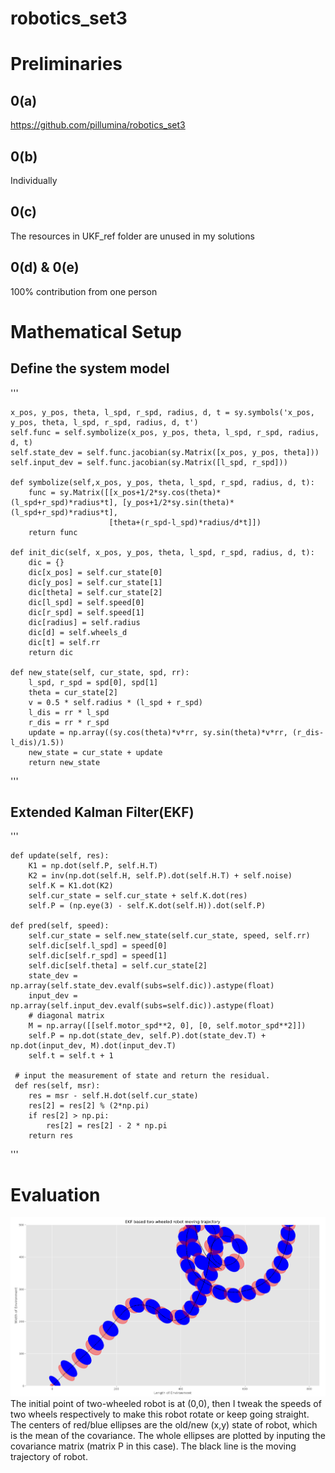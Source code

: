 # robotics_set3

# Preliminaries
## 0(a)
https://github.com/pillumina/robotics_set3
## 0(b)
Individually
## 0(c)
The resources in UKF_ref folder are unused in my solutions
## 0(d) & 0(e)
100% contribution from one person


# Mathematical Setup
## Define the system model
'''
    
    
    
    x_pos, y_pos, theta, l_spd, r_spd, radius, d, t = sy.symbols('x_pos, y_pos, theta, l_spd, r_spd, radius, d, t')
    self.func = self.symbolize(x_pos, y_pos, theta, l_spd, r_spd, radius, d, t)
    self.state_dev = self.func.jacobian(sy.Matrix([x_pos, y_pos, theta]))
    self.input_dev = self.func.jacobian(sy.Matrix([l_spd, r_spd]))
     
    def symbolize(self,x_pos, y_pos, theta, l_spd, r_spd, radius, d, t):
        func = sy.Matrix([[x_pos+1/2*sy.cos(theta)*(l_spd+r_spd)*radius*t], [y_pos+1/2*sy.sin(theta)*(l_spd+r_spd)*radius*t],
                          [theta+(r_spd-l_spd)*radius/d*t]])
        return func

    def init_dic(self, x_pos, y_pos, theta, l_spd, r_spd, radius, d, t):
        dic = {}
        dic[x_pos] = self.cur_state[0]
        dic[y_pos] = self.cur_state[1]
        dic[theta] = self.cur_state[2]
        dic[l_spd] = self.speed[0]
        dic[r_spd] = self.speed[1]
        dic[radius] = self.radius
        dic[d] = self.wheels_d
        dic[t] = self.rr
        return dic

    def new_state(self, cur_state, spd, rr):
        l_spd, r_spd = spd[0], spd[1]
        theta = cur_state[2]
        v = 0.5 * self.radius * (l_spd + r_spd)
        l_dis = rr * l_spd
        r_dis = rr * r_spd
        update = np.array((sy.cos(theta)*v*rr, sy.sin(theta)*v*rr, (r_dis-l_dis)/1.5))
        new_state = cur_state + update
        return new_state

'''

## Extended Kalman Filter(EKF)

'''


    def update(self, res):
        K1 = np.dot(self.P, self.H.T)
        K2 = inv(np.dot(self.H, self.P).dot(self.H.T) + self.noise)
        self.K = K1.dot(K2)
        self.cur_state = self.cur_state + self.K.dot(res)
        self.P = (np.eye(3) - self.K.dot(self.H)).dot(self.P)

    def pred(self, speed):
        self.cur_state = self.new_state(self.cur_state, speed, self.rr)
        self.dic[self.l_spd] = speed[0]
        self.dic[self.r_spd] = speed[1]
        self.dic[self.theta] = self.cur_state[2]
        state_dev = np.array(self.state_dev.evalf(subs=self.dic)).astype(float)
        input_dev = np.array(self.input_dev.evalf(subs=self.dic)).astype(float)
        # diagonal matrix
        M = np.array([[self.motor_spd**2, 0], [0, self.motor_spd**2]])
        self.P = np.dot(state_dev, self.P).dot(state_dev.T) + np.dot(input_dev, M).dot(input_dev.T)
        self.t = self.t + 1
     
     # input the measurement of state and return the residual.
     def res(self, msr):
        res = msr - self.H.dot(self.cur_state)
        res[2] = res[2] % (2*np.pi)
        if res[2] > np.pi:
            res[2] = res[2] - 2 * np.pi
        return res
'''

# Evaluation

![Change speeds of two wheels along teh time](EKF_traj.PNG)
The initial point of two-wheeled robot is at (0,0), then I tweak the speeds of two wheels respectively to make this robot rotate or keep going straight. The centers of red/blue ellipses are the old/new (x,y) state of robot, which is the mean of the covariance. The whole ellipses are plotted by inputing the covariance matrix (matrix P in this case). The black line is the moving trajectory of robot.   

